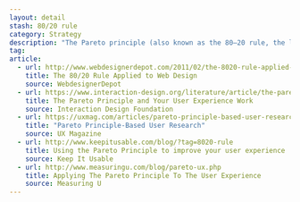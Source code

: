 ```yaml
---
layout: detail
stash: 80/20 rule
category: Strategy
description: "The Pareto principle (also known as the 80–20 rule, the law of the vital few, and the principle of factor sparsity) states that, for many events, roughly 80% of the effects come from 20% of the causes."
tag:
article:
  - url: http://www.webdesignerdepot.com/2011/02/the-8020-rule-applied-to-web-design/
    title: The 80/20 Rule Applied to Web Design
    source: WebdesignerDepot
  - url: https://www.interaction-design.org/literature/article/the-pareto-principle-and-your-user-experience-work
    title: The Pareto Principle and Your User Experience Work
    source: Interaction Design Foundation
  - url: https://uxmag.com/articles/pareto-principle-based-user-research
    title: "Pareto Principle-Based User Research"
    source: UX Magazine
  - url: http://www.keepitusable.com/blog/?tag=8020-rule
    title: Using the Pareto Principle to improve your user experience
    source: Keep It Usable
  - url: http://www.measuringu.com/blog/pareto-ux.php
    title: Applying The Pareto Principle To The User Experience
    source: Measuring U
---
```

